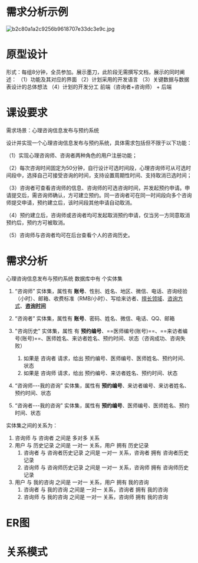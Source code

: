 # 需求分析示例
![b2c80a1a2c9256b9618707e33dc3e9c.jpg](https://bu.dusays.com/2023/10/14/652a3d3ad375b.jpg)

# 原型设计
形式：每组8分钟，全员参加。展示墨刀，此阶段无需撰写文档，展示的同时阐述：
（1）功能及其对应的界面
（2）计划采用的开发语言
（3）关键数据与数据表设计的总体想法
（4）计划的开发分工  前端（咨询者+咨询师） + 后端
# 课设要求
需求场景：心理咨询信息发布与预约系统

设计并实现一个心理咨询信息发布与预约系统，具体需求包括但不限于以下功能：

（1）实现心理咨询师、咨询者两种角色的用户注册功能；

（2）每次咨询时间固定为50分钟，自行设计可选时间段，心理咨询师可从可选时间段中，选择自己可接受咨询的时间，支持设置周期性时间、支持取消已选时间；

（3）咨询者可查看咨询师的信息、咨询师的可选咨询时间，并发起预约申请。申请提交后，需咨询师确认，方可建立预约。同一咨询者可在同一时间段向多个咨询师提交申请，预约建立后，该时间段其他申请自动取消。

（4）预约建立后，咨询师或咨询者均可发起取消预约申请，仅当另一方同意取消预约后，预约方可被取消。

（5）咨询师与咨询者均可在后台查看个人的咨询历史。
# 需求分析
心理咨询信息发布与预约系统 数据库中有  个实体集
1. “咨询师” 实体集，属性有 **账号**、性别、姓名、地区、微信、电话、咨询经验（小时）、邮箱、收费标准（RMB/小时）、写给来访者、<u>擅长领域</u>、<u>咨询方式</u>、<u>**咨询时间**</u>

2. “咨询者” 实体集，属性有 **账号**、密码、姓名、微信、电话、QQ、邮箱

3. "咨询历史" 实体集，属性 有 **预约编号**、==医师编号(账号)==、==来访者编号(账号)==、医师姓名、来访者姓名、预约时间、状态（咨询成功、咨询失败）
	1. 如果是 咨询者 请求，给出 预约编号、医师编号、医师姓名、预约时间、状态
	2. 如果是 咨询师 请求，给出 预约编号、来访者姓名、预约时间、状态

5. “咨询师---我的咨询” 实体集，属性有 **预约编号**、来访者编号、来访者姓名、预约时间、状态

6. “咨询者---我的咨询” 实体集，属性有 **预约编号**、医师编号、医师姓名、预约时间、状态

实体集之间的关系为：
1. 咨询师 与 咨询者 之间是 多对多 关系
2. 用户 与 历史记录 之间是 一对一 关系，用户 拥有 历史记录
	1. 咨询者 与 咨询者历史记录 之间是 一对一 关系，咨询者 拥有 咨询者历史记录
	2. 咨询师 与 咨询师历史记录 之间是 一对一 关系，咨询师 拥有 咨询师历史记录
3.  用户 与 我的咨询 之间是 一对一 关系，用户 拥有 我的咨询
	1. 咨询者 与 我的咨询 之间是 一对一 关系，咨询者 拥有 我的咨询
	2. 咨询师 与 我的咨询 之间是 一对一 关系，咨询师 拥有 我的咨询

# ER图 

# 关系模式